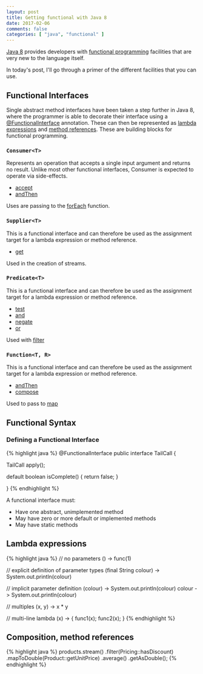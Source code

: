 ```yaml
---
layout: post
title: Getting functional with Java 8
date: 2017-02-06
comments: false
categories: [ "java", "functional" ]
---
```


[Java 8](http://www.oracle.com/technetwork/java/javase/overview/java8-2100321.html) provides developers with [functional programming](https://en.wikipedia.org/wiki/Functional_programming) facilities that are very new to the language itself.

In today's post, I'll go through a primer of the different facilities that you can use.

## Functional Interfaces

Single abstract method interfaces have been taken a step further in Java 8, where the programmer is able to decorate their interface using a [@FunctionalInterface](http://www.java2s.com/Tutorials/Java_Lambda/Lambda_Tutorial/Lambda/FunctionalInterface_Annotation.htm) annotation. These can then be represented as [lambda expressions](https://en.wikipedia.org/wiki/Anonymous_function) and [method references](https://docs.oracle.com/javase/tutorial/java/javaOO/methodreferences.html). These are building blocks for functional programming.

### `Consumer<T>`

Represents an operation that accepts a single input argument and returns no result. Unlike most other functional interfaces, Consumer is expected to operate via side-effects.

* [accept](https://docs.oracle.com/javase/8/docs/api/java/util/function/Consumer.html#accept-T-) 
* [andThen](https://docs.oracle.com/javase/8/docs/api/java/util/function/Consumer.html#andThen-java.util.function.Consumer-)

Uses are passing to the [forEach](https://docs.oracle.com/javase/8/docs/api/java/lang/Iterable.html#forEach-java.util.function.Consumer-) function.

### `Supplier<T>` 

This is a functional interface and can therefore be used as the assignment target for a lambda expression or method reference.

* [get](https://docs.oracle.com/javase/8/docs/api/java/util/function/Supplier.html#get--)

Used in the creation of streams.

### `Predicate<T>` 

This is a functional interface and can therefore be used as the assignment target for a lambda expression or method reference.

* [test](https://docs.oracle.com/javase/8/docs/api/java/util/function/Predicate.html#test-T-) 
* [and](https://docs.oracle.com/javase/8/docs/api/java/util/function/Predicate.html#and-java.util.function.Predicate-) 
* [negate](https://docs.oracle.com/javase/8/docs/api/java/util/function/Predicate.html#negate--) 
* [or](https://docs.oracle.com/javase/8/docs/api/java/util/function/Predicate.html#or-java.util.function.Predicate-) 

Used with [filter](https://docs.oracle.com/javase/8/docs/api/java/util/stream/Stream.html#filter-java.util.function.Predicate-)

### `Function<T, R>` 

This is a functional interface and can therefore be used as the assignment target for a lambda expression or method reference.

* [andThen](https://docs.oracle.com/javase/8/docs/api/java/util/function/Function.html#andThen-java.util.function.Function-) 
* [compose](https://docs.oracle.com/javase/8/docs/api/java/util/function/Function.html#compose-java.util.function.Function-) 

Used to pass to [map](https://docs.oracle.com/javase/8/docs/api/java/util/stream/Stream.html#map-java.util.function.Function-) 

## Functional Syntax

### Defining a Functional Interface

{% highlight java %}
@FunctionalInterface
public interface TailCall<T> {
  
  TailCall<T> apply();

  default boolean isComplete() { return false; }

}
{% endhighlight %}

A functional interface must:

* Have one abstract, unimplemented method
* May have zero or more default or implemented methods
* May have static methods

## Lambda expressions

{% highlight java %}
// no parameters
() -> func(1)

// explicit definition of parameter types
(final String colour) -> System.out.println(colour)

// implicit parameter definition
(colour) -> System.out.println(colour)
colour -> System.out.println(colour)

// multiples
(x, y) -> x * y

// multi-line lambda
(x) -> {
  func1(x);
  func2(x);
}
{% endhighlight %}

## Composition, method references

{% highlight java %}
products.stream()
        .filter(Pricing::hasDiscount)
        .mapToDouble(Product::getUnitPrice)
        .average()
        .getAsDouble();
{% endhighlight %}

